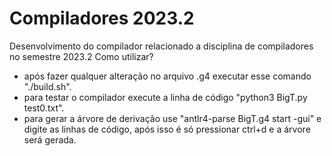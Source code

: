 # Compiladores 2023.2
Desenvolvimento do compilador relacionado a disciplina de compiladores no semestre 2023.2
Como utilizar?
  - após fazer qualquer alteração no arquivo .g4 executar esse comando "./build.sh".
  - para testar o compilador execute a linha de código "python3 BigT.py test0.txt".
  - para gerar a árvore de derivação use "antlr4-parse BigT.g4 start -gui" e digite as linhas de código, após isso é só pressionar ctrl+d e a árvore será gerada.

